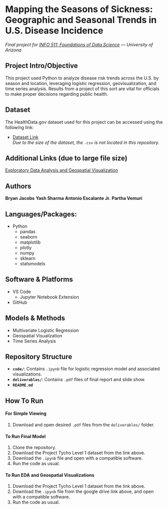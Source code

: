 # Mapping the Seasons of Sickness: Geographic and Seasonal Trends in U.S. Disease Incidence
*Final project for [INFO 511: Foundations of Data Science](https://infosci.arizona.edu/course/info-511-foundations-data-science) — University of Arizona*
  
  
## Project Intro/Objective
This project used Python to analyze disease risk trends across the U.S. by season and location, leveraging logistic regression, geovisualization, and time series analysis. Results from a project of this sort are vital for officials to make proper decisions regarding public health.
  
## Dataset
The HealthData.gov dataset used for this project can be accessed using the following link:
- [Dataset Link](https://healthdata.gov/dataset/Project-Tycho-Level-1-Data/g89t-x93h/about_data)  
*Due to the size of the dataset, the `.csv` is not located in this repository.*

## Additional Links (due to large file size)
[Exploratory Data Analysis and Geospatial Visualization](https://drive.google.com/file/d/1uOOU9LFWNVpymDgQG6QYY4gBtazupWVz/view?usp=sharing)
  
  
## Authors
**Bryan Jacobs** 
**Yash Sharma**
**Antonio Escalante Jr.**
**Partha Vemuri**
  
  
## Languages/Packages:
* Python
   * pandas
   * seaborn
   * matplotlib
   * plotly
   * numpy
   * sklearn
   * statsmodels
  
  
## Software & Platforms
* VS Code
  * Jupyter Notebook Extension       
* GitHub


## Models & Methods
* Multivariate Logistic Regression
* Geospatial Visualization
* Time Series Analysis
  
  
## Repository Structure
- **`code/`**: Contains `.ipynb` file for logistic regression model and associated visualizations.
- **`deliverables/`**: Contains `.pdf` files of final report and slide show.
- **`README.md`**
  
  
## How To Run
#### For Simple Viewing
1. Download and open desired `.pdf` files from the `deliverables/` folder.

#### To Run Final Model
1. Clone the repository.
2. Download the Project Tycho Level 1 dataset from the link above.
3. Download the `.ipynb` file and open with a compatible software.
4. Run the code as usual.

#### To Run EDA and Geospatial Visualizations
1. Download the Project Tycho Level 1 dataset from the link above.
2. Download the `.ipynb` file from the google drive link above, and open with a compatible software.
3. Run the code as usual.
